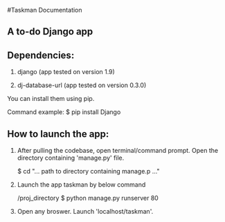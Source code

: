 #Taskman Documentation
## A to-do Django app


## Dependencies:
1. django (app tested on version 1.9)

2. dj-database-url (app tested on version 0.3.0)

You can install them using pip.

Command example: $ pip install Django


## How to launch the app:
1. After pulling the codebase, open terminal/command prompt. Open the directory containing 'manage.py' file.

      $ cd "... path to directory containing manage.p ..."


2. Launch the app taskman by below command

      /proj_directory $ python manage.py runserver 80


3. Open any broswer. Launch 'localhost/taskman'.
